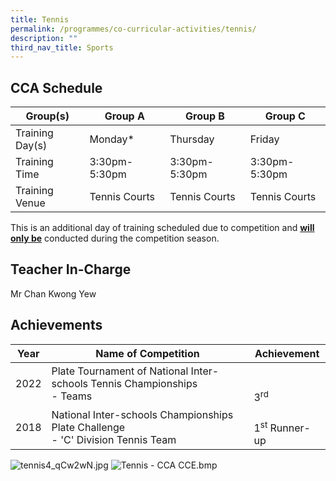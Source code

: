 ```yaml
---
title: Tennis
permalink: /programmes/co-curricular-activities/tennis/
description: ""
third_nav_title: Sports
---
```

CCA Schedule
------------


| Group(s) | Group A | Group B | Group C |
| -------- | -------- | -------- | -------- |
| Training Day(s)  | Monday* | Thursday | Friday |
| Training Time     | 3:30pm-5:30pm  | 3:30pm-5:30pm     | 3:30pm-5:30pm|
| Training Venue | Tennis Courts| Tennis Courts | Tennis Courts


This is an additional day of training scheduled due to competition and
<u><b>will only be</u></b> conducted during the competition season.


Teacher In-Charge
-----------------

Mr Chan Kwong Yew

Achievements
------------
| Year | Name of Competition | Achievement |
| -------- | -------- | -------- |
| 2022  |  Plate Tournament of National Inter-schools Tennis Championships <br> - Teams <br> | <br><br> 3<sup>rd</sup> |
| 2018 |National Inter-schools Championships Plate Challenge <br> - 'C' Division Tennis Team|<br> 1<sup>st</sup> Runner-up|

![tennis4_qCw2wN.jpg](https://stmargaretssec-moe-edu-sg-admin.cwp.sg/qql/slot/u168/Programmes/CCAs/tennis4_qCw2wN.jpg)
![Tennis - CCA CCE.bmp](https://stmargaretssec-moe-edu-sg-admin.cwp.sg/qql/slot/u168/Programmes/CCAs/Tennis/Tennis%20-%20CCA%20CCE.bmp)